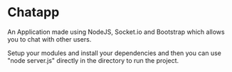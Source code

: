 # Chatapp

An Application made using NodeJS, Socket.io and Bootstrap which allows you to chat with other users.

Setup your modules and install your dependencies and then you can use "node server.js" directly in the directory to run the project.
